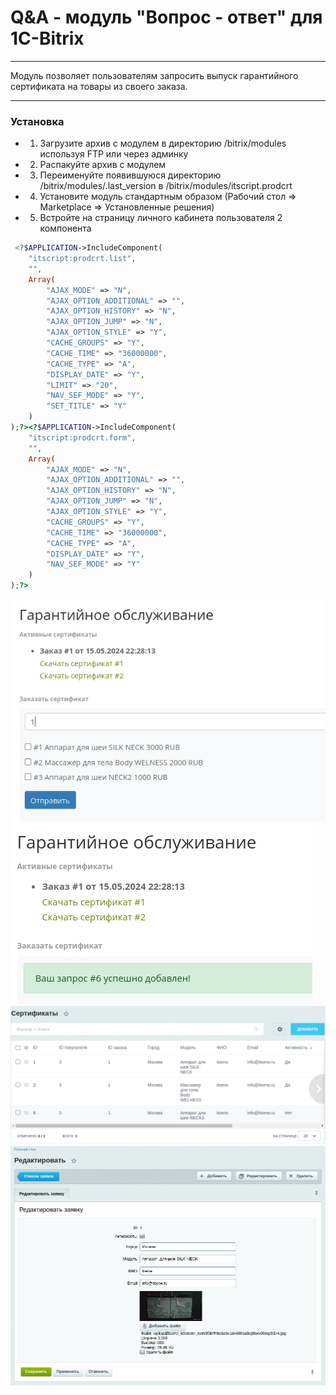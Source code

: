 # Q&A - модуль "Вопрос - ответ" для 1C-Bitrix

---

Модуль позволяет пользователям запросить выпуск гарантийного сертификата на товары из своего заказа.

---

### Установка

- 1. Загрузите архив с модулем в директорию /bitrix/modules используя FTP или через админку
- 2. Распакуйте архив с модулем
- 3. Переименуйте появившуюся директорию /bitrix/modules/.last_version в /bitrix/modules/itscript.prodcrt
- 4. Установите модуль стандартным образом (Рабочий стол => Marketplace => Установленные решения)
- 5. Встройте на страницу личного кабинета пользователя 2 компонента

```php
 <?$APPLICATION->IncludeComponent(
	"itscript:prodcrt.list",
	"",
	Array(
		"AJAX_MODE" => "N",
		"AJAX_OPTION_ADDITIONAL" => "",
		"AJAX_OPTION_HISTORY" => "N",
		"AJAX_OPTION_JUMP" => "N",
		"AJAX_OPTION_STYLE" => "Y",
		"CACHE_GROUPS" => "Y",
		"CACHE_TIME" => "36000000",
		"CACHE_TYPE" => "A",
		"DISPLAY_DATE" => "Y",
		"LIMIT" => "20",
		"NAV_SEF_MODE" => "Y",
		"SET_TITLE" => "Y"
	)
);?><?$APPLICATION->IncludeComponent(
	"itscript:prodcrt.form",
	"",
	Array(
		"AJAX_MODE" => "N",
		"AJAX_OPTION_ADDITIONAL" => "",
		"AJAX_OPTION_HISTORY" => "N",
		"AJAX_OPTION_JUMP" => "N",
		"AJAX_OPTION_STYLE" => "Y",
		"CACHE_GROUPS" => "Y",
		"CACHE_TIME" => "36000000",
		"CACHE_TYPE" => "A",
		"DISPLAY_DATE" => "Y",
		"NAV_SEF_MODE" => "Y"
	)
);?>
```

![Иллюстрация к проекту](https://github.com/Cleverscript/itscript.prodcrt/raw/main/1.png)
![Иллюстрация к проекту](https://github.com/Cleverscript/itscript.prodcrt/raw/main/2.png)
![Иллюстрация к проекту](https://github.com/Cleverscript/itscript.prodcrt/raw/main/3.png)
![Иллюстрация к проекту](https://github.com/Cleverscript/itscript.prodcrt/raw/main/4.png)